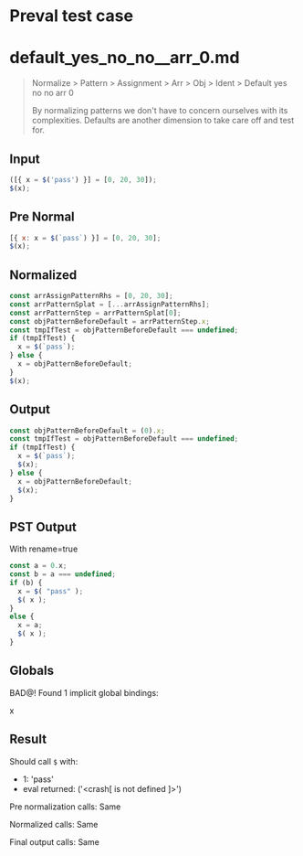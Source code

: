 # Preval test case

# default_yes_no_no__arr_0.md

> Normalize > Pattern > Assignment > Arr > Obj > Ident > Default yes no no  arr 0
>
> By normalizing patterns we don't have to concern ourselves with its complexities. Defaults are another dimension to take care off and test for.

## Input

`````js filename=intro
([{ x = $('pass') }] = [0, 20, 30]);
$(x);
`````

## Pre Normal


`````js filename=intro
[{ x: x = $(`pass`) }] = [0, 20, 30];
$(x);
`````

## Normalized


`````js filename=intro
const arrAssignPatternRhs = [0, 20, 30];
const arrPatternSplat = [...arrAssignPatternRhs];
const arrPatternStep = arrPatternSplat[0];
const objPatternBeforeDefault = arrPatternStep.x;
const tmpIfTest = objPatternBeforeDefault === undefined;
if (tmpIfTest) {
  x = $(`pass`);
} else {
  x = objPatternBeforeDefault;
}
$(x);
`````

## Output


`````js filename=intro
const objPatternBeforeDefault = (0).x;
const tmpIfTest = objPatternBeforeDefault === undefined;
if (tmpIfTest) {
  x = $(`pass`);
  $(x);
} else {
  x = objPatternBeforeDefault;
  $(x);
}
`````

## PST Output

With rename=true

`````js filename=intro
const a = 0.x;
const b = a === undefined;
if (b) {
  x = $( "pass" );
  $( x );
}
else {
  x = a;
  $( x );
}
`````

## Globals

BAD@! Found 1 implicit global bindings:

x

## Result

Should call `$` with:
 - 1: 'pass'
 - eval returned: ('<crash[ <ref> is not defined ]>')

Pre normalization calls: Same

Normalized calls: Same

Final output calls: Same
